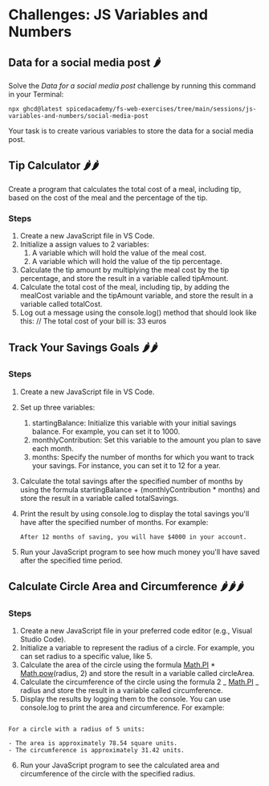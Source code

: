 # Challenges: JS Variables and Numbers

## Data for a social media post 🌶️

Solve the _Data for a social media post_ challenge by running this command in your Terminal:

```
npx ghcd@latest spicedacademy/fs-web-exercises/tree/main/sessions/js-variables-and-numbers/social-media-post
```

Your task is to create various variables to store the data for a social media post.

## Tip Calculator 🌶️🌶️

Create a program that calculates the total cost of a meal, including tip, based on the cost of the meal and the percentage of the tip.

### Steps

1. Create a new JavaScript file in VS Code.
2. Initialize a assign values to 2 variables:
   1. A variable which will hold the value of the meal cost.
   2. A variable which will hold the value of the tip percentage.
3. Calculate the tip amount by multiplying the meal cost by the tip percentage, and store the result in a variable called tipAmount.
4. Calculate the total cost of the meal, including tip, by adding the mealCost variable and the tipAmount variable, and store the result in a variable called totalCost.
5. Log out a message using the console.log() method that should look like this:
   // The total cost of your bill is: 33 euros

## Track Your Savings Goals 🌶️🌶️

### Steps

1. Create a new JavaScript file in VS Code.
2. Set up three variables:
   1. startingBalance: Initialize this variable with your initial savings balance. For example, you can set it to 1000.
   2. monthlyContribution: Set this variable to the amount you plan to save each month.
   3. months: Specify the number of months for which you want to track your savings. For instance, you can set it to 12 for a year.
3. Calculate the total savings after the specified number of months by using the formula startingBalance + (monthlyContribution \* months) and store the result in a variable called totalSavings.
4. Print the result by using console.log to display the total savings you'll have after the specified number of months. For example:

   ```
   After 12 months of saving, you will have $4000 in your account.
   ```

5. Run your JavaScript program to see how much money you'll have saved after the specified time period.

## Calculate Circle Area and Circumference 🌶️🌶️🌶️

### Steps

1. Create a new JavaScript file in your preferred code editor (e.g., Visual Studio Code).
2. Initialize a variable to represent the radius of a circle. For example, you can set radius to a specific value, like 5.
3. Calculate the area of the circle using the formula [Math.PI](https://developer.mozilla.org/en-US/docs/Web/JavaScript/Reference/Global_Objects/Math/PI) \* [Math.pow](https://developer.mozilla.org/en-US/docs/Web/JavaScript/Reference/Global_Objects/Math/pow)(radius, 2) and store the result in a variable called circleArea.
4. Calculate the circumference of the circle using the formula 2 _ [Math.PI](https://developer.mozilla.org/en-US/docs/Web/JavaScript/Reference/Global_Objects/Math/PI) _ radius and store the result in a variable called circumference.
5. Display the results by logging them to the console. You can use console.log to print the area and circumference.
   For example:

```

For a circle with a radius of 5 units:

- The area is approximately 78.54 square units.
- The circumference is approximately 31.42 units.

```

6. Run your JavaScript program to see the calculated area and circumference of the circle with the specified radius.
